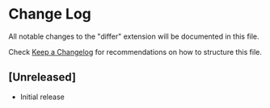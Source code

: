 # Change Log

All notable changes to the "differ" extension will be documented in this file.

Check [Keep a Changelog](http://keepachangelog.com/) for recommendations on how to structure this file.

## [Unreleased]

- Initial release